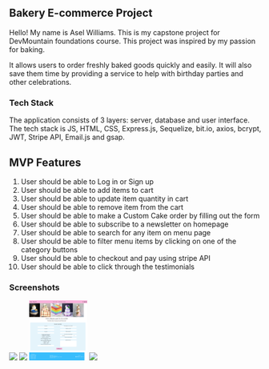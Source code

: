 ## Bakery E-commerce Project
Hello! My name is Asel Williams. This is my capstone project for DevMountain foundations course. This project was inspired by my passion for baking.

It allows users to order freshly baked goods quickly and easily. It will also save them time by providing a service to help with birthday parties and other celebrations.
### Tech Stack
The application consists of 3 layers: server, database and user interface. The tech stack is JS, HTML, CSS, Express.js, Sequelize, bit.io, axios, bcrypt, JWT, Stripe API, Email.js and gsap.

## MVP Features
1. User should be able to Log in or Sign up
2. User should be able to add items to cart
3. User should be able to update item quantity in cart
4. User should be able to remove item from the cart
5. User should be able to make a Custom Cake order by filling out the form
6. User should be able to subscribe to a newsletter on homepage
7. User should be able to search for any item on menu page
8. User should be able to filter menu items by clicking on one of the category buttons
9. User should be able to checkout and pay using stripe API
10. User should be able to click through the testimonials

### Screenshots
<p float="left">
  <img src="./Assets/home.png" width="23%" />
  <img src="./Assets/menu.png" width="23%" /> 
  <img src="./Assets/custom.png" width="23%" />
  <img src="./Assets/recipes.png" width="23%" />
</p>